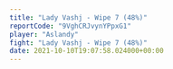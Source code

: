 ```yaml
---
title: "Lady Vashj - Wipe 7 (48%)"
reportCode: "9VghCRJvynYPpxG1"
player: "Aslandy"
fight: "Lady Vashj - Wipe 7 (48%)"
date: 2021-10-10T19:07:58.024000+00:00
---
```

